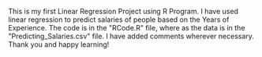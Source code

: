 This is my first Linear Regression Project using R Program.
I have used linear regression to predict salaries of people based on the Years of Experience. 
The code is in the "RCode.R" file, where as the data is in the "Predicting_Salaries.csv" file.
I have added comments wherever necessary. Thank you and happy learning! 
